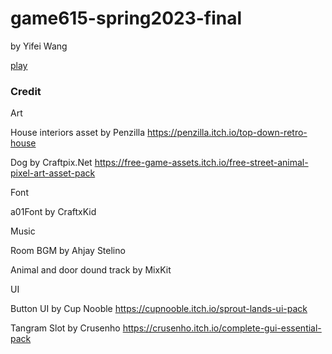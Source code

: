 # game615-spring2023-final
by Yifei Wang

[play](https://wy6714.github.io/game615-spring2023-final/Game615Final/play/)


### Credit

Art

House interiors asset by Penzilla https://penzilla.itch.io/top-down-retro-house

Dog by Craftpix.Net
https://free-game-assets.itch.io/free-street-animal-pixel-art-asset-pack

Font 

a01Font by CraftxKid

Music

Room BGM by  Ahjay Stelino

Animal and door dound track by MixKit

UI

Button UI by Cup Nooble
https://cupnooble.itch.io/sprout-lands-ui-pack

Tangram Slot by Crusenho
https://crusenho.itch.io/complete-gui-essential-pack
